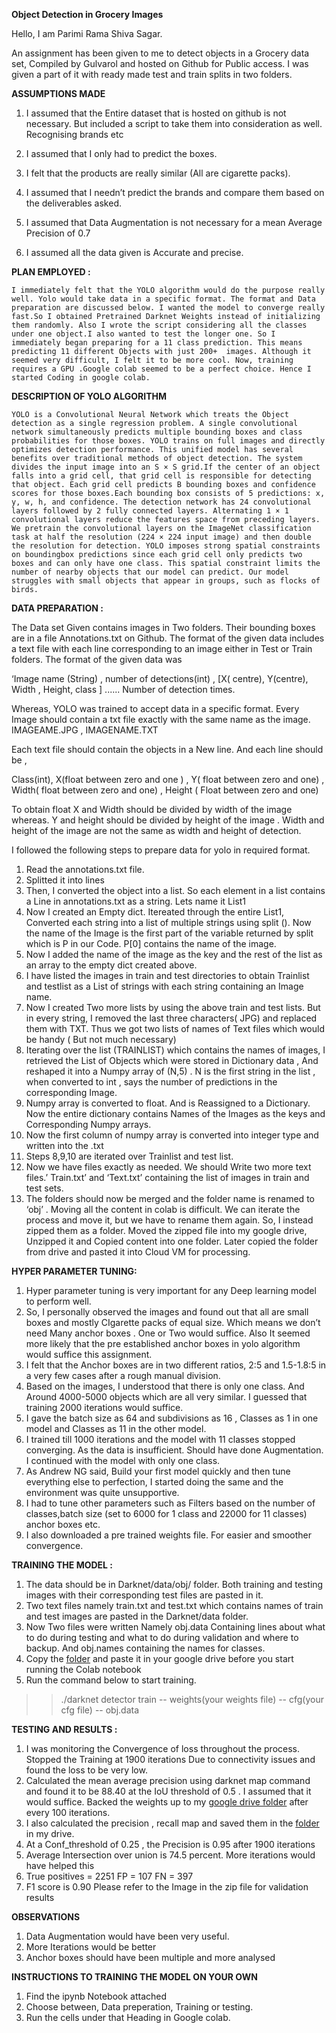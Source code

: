 **Object Detection in Grocery Images**

Hello, I am Parimi Rama Shiva Sagar.

An assignment has been given to me to detect objects in  a Grocery data set, Compiled by Gulvarol and hosted on Github for Public access. I was given a part of it with ready made test and train splits in two folders. 

**ASSUMPTIONS MADE**

  1. I assumed that the Entire dataset that is hosted on github is not necessary. But included a script to take them into consideration as well. Recognising brands etc 
  
  2. I assumed that I only had to predict the boxes. 
  
  3. I felt that the products are really similar (All are cigarette packs).  
  
  4. I assumed that I needn’t predict the brands and compare them based on the deliverables asked.
  
  5. I assumed that Data Augmentation is not necessary for a mean Average Precision of 0.7 
  
  8. I assumed all the data given is Accurate and precise.

**PLAN EMPLOYED :**


	I immediately felt that the YOLO algorithm would do the purpose really well. Yolo would take data in a specific format. The format and Data preparation are discussed below. I wanted the model to converge really fast.So I obtained Pretrained Darknet Weights instead of initializing them randomly. Also I wrote the script considering all the classes under one object.I also wanted to test the longer one. So I immediately began preparing for a 11 class prediction. This means predicting 11 different Objects with just 200+  images. Although it seemed very difficult, I felt it to be more cool. Now, training requires a GPU .Google colab seemed to be a perfect choice. Hence I started Coding in google colab. 



**DESCRIPTION OF YOLO ALGORITHM**


	YOLO is a Convolutional Neural Network which treats the Object detection as a single regression problem. A single convolutional network simultaneously predicts multiple bounding boxes and class probabilities for those boxes. YOLO trains on full images and directly optimizes detection performance. This unified model has several benefits over traditional methods of object detection. The system divides the input image into an S × S grid.If the center of an object falls into a grid cell, that grid cell is responsible for detecting that object. Each grid cell predicts B bounding boxes and confidence scores for those boxes.Each bounding box consists of 5 predictions: x, y, w, h, and confidence. The detection network has 24 convolutional layers followed by 2 fully connected layers. Alternating 1 × 1 convolutional layers reduce the features space from preceding layers. We pretrain the convolutional layers on the ImageNet classification task at half the resolution (224 × 224 input image) and then double the resolution for detection. YOLO imposes strong spatial constraints on boundingbox predictions since each grid cell only predicts two boxes and can only have one class. This spatial constraint limits the number of nearby objects that our model can predict. Our model struggles with small objects that appear in groups, such as flocks of birds. 



**DATA PREPARATION :** 

	
  
 The Data set Given contains images in Two folders. Their bounding boxes are in a file Annotations.txt on Github. The format of the given data includes a text file with each line corresponding to an image either in Test or Train folders. The format of the given data was  

‘Image name (String) , number of detections(int) , [X( centre), Y(centre), Width , Height, class ] ...... Number of detection times. 

 Whereas, YOLO was trained to accept data in a specific format. Every Image should contain a txt file exactly with the same name as the image.  IMAGEAME.JPG , IMAGENAME.TXT

 Each text file should contain the objects in a New line. And each line should be ,

 Class(int), X(float between zero and one ) , Y( float between zero and one) , Width( float between zero and one) , Height ( Float between zero and one) 

 To obtain float X and Width should be divided by width of the image whereas. Y and height should be divided by height of the image . Width and height of the image are not the same as width and height of detection. 

I followed the following steps to prepare data for yolo in required format.

1. Read the annotations.txt file. 
2. Splitted it into lines 
3. Then, I converted the object into a list. So each element in a list contains a Line in annotations.txt as a string. Lets name it List1
4. Now I created an Empty dict. Itereated through the entire List1, Converted each string into a list of multiple strings using split (). Now the name of the Image is the first part of the variable returned by split which is P in our Code. P[0] contains the name of the image. 
5. Now I added the name of the image as the key and the rest of the list as an array to the empty dict created above.
6. I have listed the images in train and test directories to obtain Trainlist and testlist as a List of strings with each string containing  an Image name. 
7. Now I created Two more lists by using the above train and test lists. But in every string, I removed the last three characters( JPG) and replaced them with TXT. Thus we got two lists of names of Text files which would be handy ( But not much necessary) 
8. Iterating over the list (TRAINLIST) which contains the names of images, I retrieved the List of Objects which were stored in Dictionary data , And reshaped it into a Numpy array of (N,5) . N is the first string in the list , when converted to int , says the number of predictions in the corresponding Image. 
9. Numpy array is converted to float. And is Reassigned to a Dictionary. Now the entire dictionary contains Names of the Images as the keys and Corresponding Numpy arrays.
10.  Now the first column of numpy array is converted into integer type  and written into the .txt 
11. Steps 8,9,10 are iterated over Trainlist and test list. 
12.  Now we have files exactly as needed. We should Write two more text files.’ Train.txt’ and ‘Text.txt’ containing the list of images in train and test sets. 
13. The folders should now be merged and the folder name is renamed to ‘obj’ . Moving all the content in colab is difficult. We can iterate the process and move it, but we have to rename them again. So, I instead zipped them as a folder. Moved the zipped file into my google drive, Unzipped it and Copied content into one folder. Later copied the folder from drive and pasted it into Cloud VM for processing. 



**HYPER PARAMETER TUNING:**



1. Hyper parameter tuning is very important for any Deep learning model to perform well. 
2. So, I personally observed the images and found out that all are small boxes and mostly CIgarette packs of equal size. Which means we don’t need Many anchor boxes . One or Two would suffice. Also It seemed more likely that the pre established anchor boxes in yolo algorithm would suffice this assignment.
3. I felt that the Anchor boxes are in two different ratios, 2:5 and 1.5-1.8:5 in a very few cases after a rough manual division. 
4. Based on the images, I understood that there is only one class. And Around 4000-5000 objects which are all very similar. I guessed that  training 2000 iterations would suffice. 
5. I gave the batch size as 64 and subdivisions as 16 , Classes as 1 in one model and Classes as 11 in the other model. 
6. I trained till 1000 iterations and the model with 11 classes stopped converging. As the data is insufficient. Should have done Augmentation. I continued with the model with only one class. 
7. As Andrew NG said, Build your first model quickly and then tune everything else to perfection, I started doing the same and the environment was quite unsupportive.
8. I had to tune other parameters such as Filters based on the number of classes,batch size (set to 6000 for 1 class and 22000 for 11 classes) anchor boxes etc.
9. I also downloaded a pre trained weights file. For easier and smoother convergence.

**TRAINING THE MODEL :** 



1. The data should be in Darknet/data/obj/ folder. Both training and testing images with their corresponding test files are pasted in it.
2. Two text files namely train.txt and test.txt which contains names of train and test images are pasted in the Darknet/data folder.
3. Now Two files were written Namely obj.data Containing lines about what to do during testing and what to do during  validation and where to backup. And obj.names containing the names for classes.
4. Copy the [folder](https://drive.google.com/open?id=1xtLAYfkVWLDh0aU2O5g_XaJrboRsAU7X) and paste it in your google drive before you start running the Colab notebook
5. Run the command below to start training. 

>>./darknet detector train  -- weights(your weights file) -- cfg(your cfg file)  -- obj.data


**TESTING AND RESULTS :**



1. I was monitoring the Convergence of loss throughout the process. Stopped the Training at 1900 iterations Due to connectivity issues and found the loss to be very low. 
2. Calculated the mean average precision using darknet map command and found it to be 88.40 at the IoU threshold of 0.5 . I assumed  that it would suffice. Backed the weights up to my [google drive folder](https://drive.google.com/open?id=1mGWPj2QL7Q7JcsCPf-O66tuwX1IZNmyH) after every 100 iterations. 
3. I also calculated the precision , recall map and saved them in the [folder](https://drive.google.com/open?id=1mch4slym-COZvIAlnuJEMW39V4JH4vwh) in my drive. 
4. At a Conf_threshold of 0.25 , the Precision is 0.95 after 1900 iterations 
5. Average Intersection over union is 74.5 percent. More iterations would have helped this 
6. True positives = 2251 FP = 107 FN = 397 
7. F1 score is 0.90 Please refer to the Image in the zip file for validation results

**OBSERVATIONS**

1. Data Augmentation would have been very useful. 
2. More Iterations would be better 
3. Anchor boxes should have been multiple and more analysed

**INSTRUCTIONS TO TRAINING THE MODEL ON YOUR OWN**
1) Find the ipynb Notebook attached
2) Choose between, Data preperation, Training or testing. 
3) Run the cells under that Heading in Google colab. 





